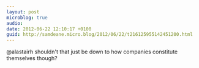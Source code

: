 ```yaml
---
layout: post
microblog: true
audio: 
date: 2012-06-22 12:10:17 +0100
guid: http://samdeane.micro.blog/2012/06/22/t216125955142451200.html
---
```

@alastairh shouldn't that just be down to how companies constitute themselves though?
